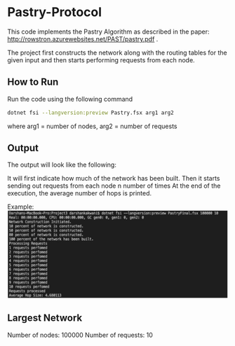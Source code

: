 # Pastry-Protocol

This code implements the Pastry Algorithm as described in the paper: http://rowstron.azurewebsites.net/PAST/pastry.pdf .

The project first constructs the network along with the routing tables for the given input and then starts performing requests from each node.

## How to Run

Run the code using the following command
```bash
dotnet fsi --langversion:preview Pastry.fsx arg1 arg2
```
where arg1 = number of nodes, arg2 = number of requests

## Output

The output will look like the following:

It will first indicate how much of the network has been built.
Then it starts sending out requests from each node n number of times
At the end of the execution, the average number of hops is printed.

Example:
![](./pastry_output.png)

## Largest Network

Number of nodes: 100000
Number of requests: 10
